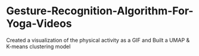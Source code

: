 # Gesture-Recognition-Algorithm-For-Yoga-Videos
Created a visualization of the physical activity as a GIF and Built a UMAP &amp; K-means clustering model

